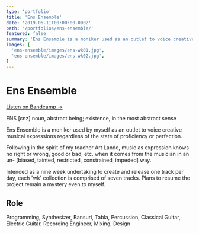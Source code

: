 ```yaml
---
type: 'portfolio'
title: 'Ens Ensemble'
date: '2019-06-11T00:00:00.000Z'
path: '/portfolios/ens-ensemble/'
featured: false
summary: 'Ens Ensemble is a moniker used as an outlet to voice creative musical expressions regardless of the state of proficiency or perfection.'
images: [
  'ens-ensemble/images/ens-wk01.jpg',
  'ens-ensemble/images/ens-wk02.jpg',
]
---
```


# Ens Ensemble

[Listen on Bandcamp →](https://ensensemble.bandcamp.com/)

ENS [ɛnz] noun, abstract being; existence, in the most abstract sense

Ens Ensemble is a moniker used by myself as an outlet to voice creative musical expressions regardless of the state of proficiency or perfection.

Following in the spirit of my teacher Art Lande, music as expression knows no right or wrong, good or bad, etc. when it comes from the musician in an un- [biased, tainted, restricted, constrained, impeded] way.

Intended as a nine week undertaking to create and release one track per day, each 'wk' collection is comprised of seven tracks. Plans to resume the project remain a mystery even to myself.

## Role

Programming, Synthesizer, Bansuri, Tabla, Percussion, Classical Guitar, Electric Guitar, Recording Engineer, Mixing, Design
